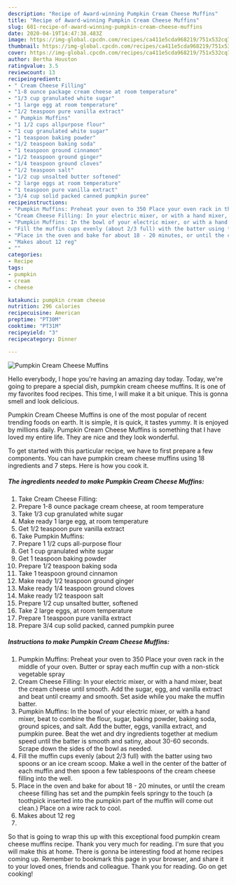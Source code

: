 ```yaml
---
description: "Recipe of Award-winning Pumpkin Cream Cheese Muffins"
title: "Recipe of Award-winning Pumpkin Cream Cheese Muffins"
slug: 681-recipe-of-award-winning-pumpkin-cream-cheese-muffins
date: 2020-04-19T14:47:38.483Z
image: https://img-global.cpcdn.com/recipes/ca411e5cda968219/751x532cq70/pumpkin-cream-cheese-muffins-recipe-main-photo.jpg
thumbnail: https://img-global.cpcdn.com/recipes/ca411e5cda968219/751x532cq70/pumpkin-cream-cheese-muffins-recipe-main-photo.jpg
cover: https://img-global.cpcdn.com/recipes/ca411e5cda968219/751x532cq70/pumpkin-cream-cheese-muffins-recipe-main-photo.jpg
author: Bertha Houston
ratingvalue: 3.5
reviewcount: 13
recipeingredient:
- " Cream Cheese Filling"
- "1-8 ounce package cream cheese at room temperature"
- "1/3 cup granulated white sugar"
- "1 large egg at room temperature"
- "1/2 teaspoon pure vanilla extract"
- " Pumpkin Muffins"
- "1 1/2 cups allpurpose flour"
- "1 cup granulated white sugar"
- "1 teaspoon baking powder"
- "1/2 teaspoon baking soda"
- "1 teaspoon ground cinnamon"
- "1/2 teaspoon ground ginger"
- "1/4 teaspoon ground cloves"
- "1/2 teaspoon salt"
- "1/2 cup unsalted butter softened"
- "2 large eggs at room temperature"
- "1 teaspoon pure vanilla extract"
- "3/4 cup solid packed canned pumpkin puree"
recipeinstructions:
- "Pumpkin Muffins: Preheat your oven to 350 Place your oven rack in the middle of your oven. Butter or spray each muffin cup with a non-stick vegetable spray"
- "Cream Cheese Filling: In your electric mixer, or with a hand mixer, beat the cream cheese until smooth. Add the sugar, egg, and vanilla extract and beat until creamy and smooth. Set aside while you make the muffin batter."
- "Pumpkin Muffins: In the bowl of your electric mixer, or with a hand mixer, beat to combine the flour, sugar, baking powder, baking soda, ground spices, and salt. Add the butter, eggs, vanilla extract, and pumpkin puree. Beat the wet and dry ingredients together at medium speed until the batter is smooth and satiny, about 30-60 seconds. Scrape down the sides of the bowl as needed."
- "Fill the muffin cups evenly (about 2/3 full) with the batter using two spoons or an ice cream scoop. Make a well in the center of the batter of each muffin and then spoon a few tablespoons of the cream cheese filling into the well."
- "Place in the oven and bake for about 18 - 20 minutes, or until the cream cheese filling has set and the pumpkin feels springy to the touch (a toothpick inserted into the pumpkin part of the muffin will come out clean.) Place on a wire rack to cool."
- "Makes about 12 reg"
- ""
categories:
- Recipe
tags:
- pumpkin
- cream
- cheese

katakunci: pumpkin cream cheese 
nutrition: 296 calories
recipecuisine: American
preptime: "PT30M"
cooktime: "PT31M"
recipeyield: "3"
recipecategory: Dinner

---
```



![Pumpkin Cream Cheese Muffins](https://img-global.cpcdn.com/recipes/ca411e5cda968219/751x532cq70/pumpkin-cream-cheese-muffins-recipe-main-photo.jpg)

Hello everybody, I hope you're having an amazing day today. Today, we're going to prepare a special dish, pumpkin cream cheese muffins. It is one of my favorites food recipes. This time, I will make it a bit unique. This is gonna smell and look delicious.

Pumpkin Cream Cheese Muffins is one of the most popular of recent trending foods on earth. It is simple, it is quick, it tastes yummy. It is enjoyed by millions daily. Pumpkin Cream Cheese Muffins is something that I have loved my entire life. They are nice and they look wonderful.




To get started with this particular recipe, we have to first prepare a few components. You can have pumpkin cream cheese muffins using 18 ingredients and 7 steps. Here is how you cook it.

<!--inarticleads1-->

##### The ingredients needed to make Pumpkin Cream Cheese Muffins:

1. Take  Cream Cheese Filling:
1. Prepare 1-8 ounce package cream cheese, at room temperature
1. Take 1/3 cup granulated white sugar
1. Make ready 1 large egg, at room temperature
1. Get 1/2 teaspoon pure vanilla extract
1. Take  Pumpkin Muffins:
1. Prepare 1 1/2 cups all-purpose flour
1. Get 1 cup granulated white sugar
1. Get 1 teaspoon baking powder
1. Prepare 1/2 teaspoon baking soda
1. Take 1 teaspoon ground cinnamon
1. Make ready 1/2 teaspoon ground ginger
1. Make ready 1/4 teaspoon ground cloves
1. Make ready 1/2 teaspoon salt
1. Prepare 1/2 cup unsalted butter, softened
1. Take 2 large eggs, at room temperature
1. Prepare 1 teaspoon pure vanilla extract
1. Prepare 3/4 cup solid packed, canned pumpkin puree




<!--inarticleads2-->

##### Instructions to make Pumpkin Cream Cheese Muffins:

1. Pumpkin Muffins: Preheat your oven to 350 Place your oven rack in the middle of your oven. Butter or spray each muffin cup with a non-stick vegetable spray
1. Cream Cheese Filling: In your electric mixer, or with a hand mixer, beat the cream cheese until smooth. Add the sugar, egg, and vanilla extract and beat until creamy and smooth. Set aside while you make the muffin batter.
1. Pumpkin Muffins: In the bowl of your electric mixer, or with a hand mixer, beat to combine the flour, sugar, baking powder, baking soda, ground spices, and salt. Add the butter, eggs, vanilla extract, and pumpkin puree. Beat the wet and dry ingredients together at medium speed until the batter is smooth and satiny, about 30-60 seconds. Scrape down the sides of the bowl as needed.
1. Fill the muffin cups evenly (about 2/3 full) with the batter using two spoons or an ice cream scoop. Make a well in the center of the batter of each muffin and then spoon a few tablespoons of the cream cheese filling into the well.
1. Place in the oven and bake for about 18 - 20 minutes, or until the cream cheese filling has set and the pumpkin feels springy to the touch (a toothpick inserted into the pumpkin part of the muffin will come out clean.) Place on a wire rack to cool.
1. Makes about 12 reg
1. 




So that is going to wrap this up with this exceptional food pumpkin cream cheese muffins recipe. Thank you very much for reading. I'm sure that you will make this at home. There is gonna be interesting food at home recipes coming up. Remember to bookmark this page in your browser, and share it to your loved ones, friends and colleague. Thank you for reading. Go on get cooking!
